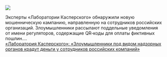 <!--2025-02-06 11:56:36-->
<div class="yb">
  <div class="rss smaller1 habr"><img src="https://habrastorage.org/getpro/habr/upload_files/e44/cb8/420/e44cb842009df5e434e3607aa9edce6d.jpg" /><p>Эксперты «Лаборатории Касперского» обнаружили новую мошенническую кампанию, направленную на&nbsp;сотрудников российских организаций. Злоумышленники рассылают поддельные уведомления от&nbsp;имени регуляторов, содержащие QR‑коды для&nbsp;оплаты фиктивных пошлин.... <br><a class="light" href="https://habr.com/ru/news/880086/?utm_source=habrahabr&utm_medium=rss&utm_campaign=880086">«Лаборатория Касперского»: «Злоумышленники под видом надзорных органов крадут деньги у сотрудников российских компаний»</a></div>
</div>
